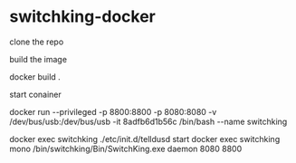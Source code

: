 
# switchking-docker


clone the repo

build the image 

docker build .

start conainer

docker run --privileged -p 8800:8800 -p 8080:8080 -v /dev/bus/usb:/dev/bus/usb -it 8adfb6d1b56c  /bin/bash --name switchking

docker exec switchking ./etc/init.d/telldusd start
docker exec switchking mono /bin/switchking/Bin/SwitchKing.exe daemon 8080 8800

